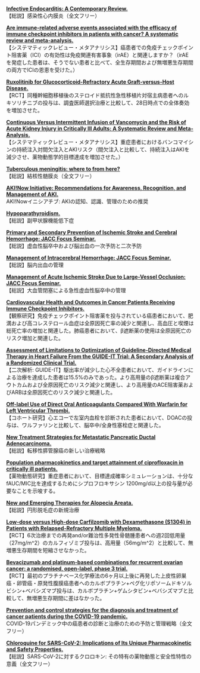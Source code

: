 [**Infective Endocarditis: A Contemporary Review.**](https://www.ncbi.nlm.nih.gov/pubmed/32299668)  
【総説】感染性心内膜炎（全文フリー）

[**Are immune-related adverse events associated with the efficacy of immune checkpoint inhibitors in patients with cancer? A systematic review and meta-analysis.**](https://www.ncbi.nlm.nih.gov/pubmed/32306958)  
【システマティックレビュー・メタアナリシス】癌患者での免疫チェックポイント阻害薬（ICI）の有効性は免疫関連有害事象（irAE）と関連しますか？（irAEを発症した患者は、そうでない患者と比べて、全生存期間および無増悪生存期間の両方でICIの恩恵を受けた。）

[**Ruxolitinib for Glucocorticoid-Refractory Acute Graft-versus-Host Disease.**](https://www.ncbi.nlm.nih.gov/pubmed/32320566)  
【RCT】同種幹細胞移植後のステロイド抵抗性急性移植片対宿主病患者へのルキソリチニブの投与は、調査医師選択治療と比較して、28日時点での全体奏効を増加させた。

[**Continuous Versus Intermittent Infusion of Vancomycin and the Risk of Acute Kidney Injury in Critically Ill Adults: A Systematic Review and Meta-Analysis.**](https://www.ncbi.nlm.nih.gov/pubmed/32317590)  
【システマティックレビュー・メタアナリシス】重症患者におけるバンコマイシンの持続注入対間欠注入とAKIリスク（間欠注入と比較して、持続注入はAKIを減少させ、薬物動態学的目標達成を増加させた。）

[**Tuberculous meningitis: where to from here?**](https://www.ncbi.nlm.nih.gov/pubmed/32324614)  
【総説】結核性髄膜炎（全文フリー）

[**AKI!Now Initiative: Recommendations for Awareness, Recognition, and Management of AKI.**](https://www.ncbi.nlm.nih.gov/pubmed/32317329)  
AKI!Nowイニシアチブ: AKIの認知、認識、管理のための推奨

[**Hypoparathyroidism.**](https://www.ncbi.nlm.nih.gov/pubmed/32322899)  
【総説】副甲状腺機能低下症

[**Primary and Secondary Prevention of Ischemic Stroke and Cerebral Hemorrhage: JACC Focus Seminar.**](https://www.ncbi.nlm.nih.gov/pubmed/32299593)  
【総説】虚血性脳卒中および脳出血の一次予防と二次予防

[**Management of Intracerebral Hemorrhage: JACC Focus Seminar.**](https://www.ncbi.nlm.nih.gov/pubmed/32299594)  
【総説】脳内出血の管理

[**Management of Acute Ischemic Stroke Due to Large-Vessel Occlusion: JACC Focus Seminar.**](https://www.ncbi.nlm.nih.gov/pubmed/32299595)  
【総説】大血管閉塞による急性虚血性脳卒中の管理

[**Cardiovascular Health and Outcomes in Cancer Patients Receiving Immune Checkpoint Inhibitors.**](https://www.ncbi.nlm.nih.gov/pubmed/32312493)  
【観察研究】免疫チェックポイント阻害薬を投与されている癌患者において、肥満および高コレステロール血症は全原因死亡率の減少と関連し、高血圧と喫煙は総死亡率の増加と関連した。肺癌患者において、β遮断薬の使用は全原因死亡のリスク増加と関連した。

[**Assessment of Limitations to Optimization of Guideline-Directed Medical Therapy in Heart Failure From the GUIDE-IT Trial: A Secondary Analysis of a Randomized Clinical Trial.**](https://www.ncbi.nlm.nih.gov/pubmed/32319999)  
【二次解析: GUIDE-IT】駆出率が減少した心不全患者において、ガイドラインによる治療を達成した患者は15.5%のみであった。より高用量のβ遮断薬は複合アウトカムおよび全原因死亡のリスク減少と関連し、より高用量のACE阻害薬およびARBは全原因死亡のリスク減少と関連した。

[**Off-label Use of Direct Oral Anticoagulants Compared With Warfarin for Left Ventricular Thrombi.**](https://www.ncbi.nlm.nih.gov/pubmed/32320043)  
【コホート研究】心エコーで左室内血栓を診断された患者において、DOACの投与は、ワルファリンと比較して、脳卒中/全身性塞栓症と関連した。

[**New Treatment Strategies for Metastatic Pancreatic Ductal Adenocarcinoma.**](https://www.ncbi.nlm.nih.gov/pubmed/32306207)  
【総説】転移性膵管腺癌の新しい治療戦略

[**Population pharmacokinetics and target attainment of ciprofloxacin in critically ill patients.**](https://www.ncbi.nlm.nih.gov/pubmed/32307575)  
【薬物動態研究】重症患者において、目標達成確率シミュレーションは、十分なfAUC/MIC比を達成するためにシプロフロキサシン 1200mg/d以上の投与量が必要なことを示唆する。

[**New and Emerging Therapies for Alopecia Areata.**](https://www.ncbi.nlm.nih.gov/pubmed/32323220)  
【総説】円形脱毛症の新規治療

[**Low-dose versus High-dose Carfilzomib with Dexamethasone (S1304) in Patients with Relapsed-Refractory Multiple Myeloma.**](https://www.ncbi.nlm.nih.gov/pubmed/32299820)  
【RCT】6次治療までの再発and/or難治性多発性骨髄腫患者への週2回低用量（27mg/m^2）のカルフィゾミブ投与は、高用量（56mg/m^2）と比較して、無増悪生存期間を短縮させなかった。

[**Bevacizumab and platinum-based combinations for recurrent ovarian cancer: a randomised, open-label, phase 3 trial.**](https://www.ncbi.nlm.nih.gov/pubmed/32305099)  
【RCT】最初のプラチナベース化学療法の6ヶ月以上後に再発した上皮性卵巣癌・卵管癌・原発性腹膜癌患者へのカルボプラチン+ペグ化リポソームドキソルビシン+ベバシズマブ投与は、カルボプラチン+ゲムシタビン+ベバシズマブと比較して、無増悪生存期間に差はなかった。

[**Prevention and control strategies for the diagnosis and treatment of cancer patients during the COVID-19 pandemic.**](https://www.ncbi.nlm.nih.gov/pubmed/32313215)  
COVID-19パンデミック中の癌患者の診断と治療のための予防と管理戦略（全文フリー）

[**Chloroquine for SARS-CoV-2: Implications of Its Unique Pharmacokinetic and Safety Properties.**](https://www.ncbi.nlm.nih.gov/pubmed/32306288)  
【総説】SARS-CoV-2に対するクロロキン: その特有の薬物動態と安全性特性の意義（全文フリー）
